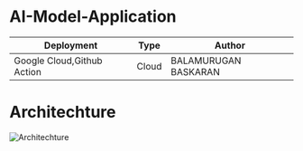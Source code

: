 # AI-Model-Application


| Deployment | Type| Author |
| -------- | -------- |--------|
| Google Cloud,Github Action |Cloud  | BALAMURUGAN BASKARAN|

# Architechture

![Architechture](https://user-images.githubusercontent.com/47313756/165962407-489cded2-f8be-450b-99a4-355dde985c2c.jpg)
